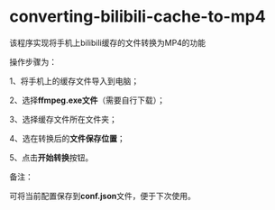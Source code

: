 # converting-bilibili-cache-to-mp4
该程序实现将手机上bilibili缓存的文件转换为MP4的功能

操作步骤为：

1、将手机上的缓存文件导入到电脑；

2、选择**ffmpeg.exe文件**（需要自行下载）；

3、选择缓存文件所在文件夹；

4、选在转换后的**文件保存位置**；

5、点击**开始转换**按钮。

备注：

可将当前配置保存到**conf.json**文件，便于下次使用。